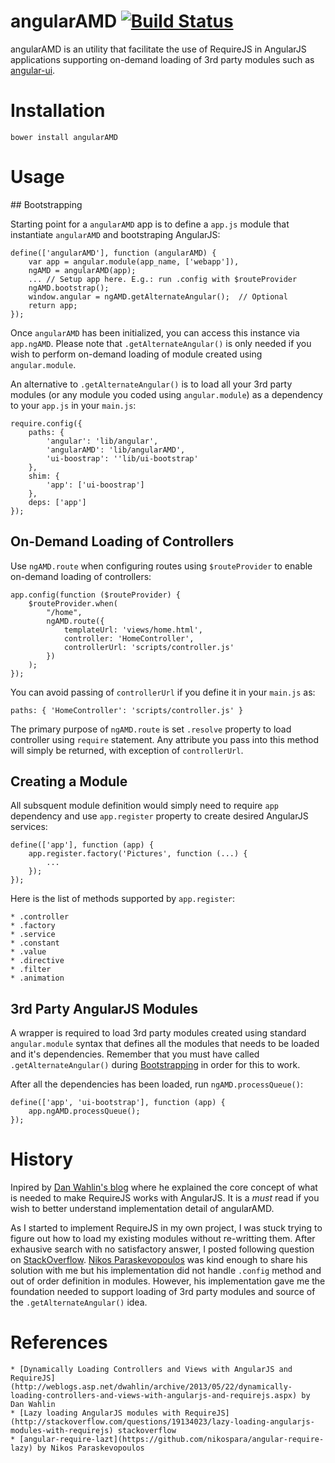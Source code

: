 angularAMD  [![Build Status](https://travis-ci.org/marcoslin/angularAMD.png)](https://travis-ci.org/marcoslin/angularAMD)
==========
angularAMD is an utility that facilitate the use of RequireJS in AngularJS applications supporting on-demand loading
of 3rd party modules such as [angular-ui](git@github.com:marcoslin/bower-angularAMD.git).

Installation
==========
    bower install angularAMD

Usage
==========

## Bootstrapping

Starting point for a `angularAMD` app is to define a `app.js` module that instantiate `angularAMD`
and bootstraping AngularJS:

	define(['angularAMD'], function (angularAMD) {
	    var app = angular.module(app_name, ['webapp']),
		ngAMD = angularAMD(app);
	    ... // Setup app here. E.g.: run .config with $routeProvider
	    ngAMD.bootstrap();
	    window.angular = ngAMD.getAlternateAngular();  // Optional
	    return app;
	});

Once `angularAMD` has been initialized, you can access this instance via `app.ngAMD`.  Please note that
`.getAlternateAngular()` is only needed if you wish to perform on-demand loading of  module created using
`angular.module`.

An alternative to `.getAlternateAngular()` is to load all your 3rd party modules (or any module you coded
using `angular.module`) as a dependency to your `app.js` in your `main.js`:

	require.config({
		paths: {
			'angular': 'lib/angular',
			'angularAMD': 'lib/angularAMD',
			'ui-boostrap': ''lib/ui-bootstrap'
		},
		shim: {
			'app': ['ui-boostrap']
		},
		deps: ['app']
	});


## On-Demand Loading of Controllers

Use `ngAMD.route` when configuring routes using `$routeProvider` to enable on-demand loading of controllers:

    app.config(function ($routeProvider) {
        $routeProvider.when(
            "/home",
            ngAMD.route({
                templateUrl: 'views/home.html',
                controller: 'HomeController',
                controllerUrl: 'scripts/controller.js'
            })
        );
    });

You can avoid passing of `controllerUrl` if you define it in your `main.js` as:

    paths: { 'HomeController': 'scripts/controller.js' }

The primary purpose of `ngAMD.route` is set `.resolve` property to load controller using `require` statement.
Any attribute you pass into this method will simply be returned, with exception of `controllerUrl`. 


## Creating a Module

All subsquent module definition would simply need to require `app` dependency and use `app.register` property to create
desired AngularJS services:

    define(['app'], function (app) {
        app.register.factory('Pictures', function (...) {
            ...
        });
    });

Here is the list of methods supported by `app.register`:

    * .controller
    * .factory
    * .service
    * .constant
    * .value
    * .directive
    * .filter
    * .animation


## 3rd Party AngularJS Modules

A wrapper is required to load 3rd party modules created using standard `angular.module` syntax that defines
all the modules that needs to be loaded and it's dependencies.  Remember that you must have called
`.getAlternateAngular()` during [Bootstrapping](#bootstrapping) in order for this to work.

After all the dependencies has been loaded, run `ngAMD.processQueue()`:

    define(['app', 'ui-bootstrap'], function (app) {
        app.ngAMD.processQueue();
    });


History
==========
Inpired by [Dan Wahlin's blog](http://weblogs.asp.net/dwahlin/archive/2013/05/22/dynamically-loading-controllers-and-views-with-angularjs-and-requirejs.aspx)
where he explained the core concept of what is needed to make RequireJS works with AngularJS.  It is a *must* read
if you wish to better understand implementation detail of angularAMD.

As I started to implement RequireJS in my own project, I was stuck trying to figure out how to load my existing modules
without re-writting them.  After exhausive search with no satisfactory answer, I posted following question on 
[StackOverflow](http://stackoverflow.com/questions/19134023/lazy-loading-angularjs-modules-with-requirejs).
[Nikos Paraskevopoulos](http://stackoverflow.com/users/2764255/nikos-paraskevopoulos) was kind enough to share his
solution with me but his implementation did not handle `.config` method and out of order definition in modules.
However, his implementation gave me the foundation needed to support loading of 3rd party modules and source
of the `.getAlternateAngular()` idea.

References
==========

    * [Dynamically Loading Controllers and Views with AngularJS and RequireJS](http://weblogs.asp.net/dwahlin/archive/2013/05/22/dynamically-loading-controllers-and-views-with-angularjs-and-requirejs.aspx) by Dan Wahlin
    * [Lazy loading AngularJS modules with RequireJS](http://stackoverflow.com/questions/19134023/lazy-loading-angularjs-modules-with-requirejs) stackoverflow
    * [angular-require-lazt](https://github.com/nikospara/angular-require-lazy) by Nikos Paraskevopoulos
